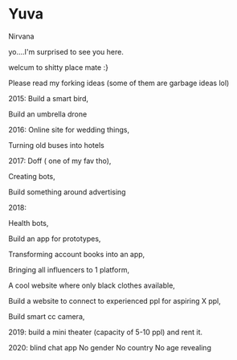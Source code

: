 # Yuva
Nirvana

yo....I'm surprised to see you here.

welcum to shitty place mate :}

Please read my forking  ideas (some of them are garbage ideas lol)

2015:
Build a smart bird,

Build an umbrella drone

2016: 
Online site for wedding things,

Turning old buses into hotels 

2017:
Doff ( one of my fav tho),

Creating bots, 

Build something around advertising 

2018:

Health bots,

Build an app for prototypes,

Transforming account books into an app, 

Bringing all influencers to 1 platform, 

A cool website where only black clothes available, 

Build  a website to connect to experienced ppl for aspiring X ppl, 

Build smart cc camera,

2019: build a mini theater (capacity of 5-10 ppl) and rent it.

2020: blind chat app 
No gender 
No country 
No age revealing
